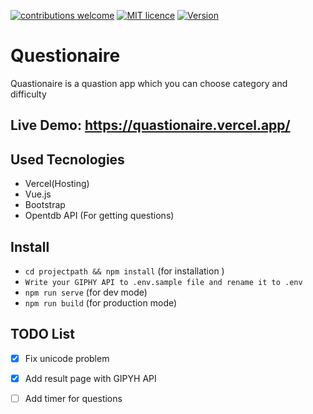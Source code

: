 
[![contributions welcome](https://img.shields.io/badge/contributions-welcome-brightgreen.svg?style=flat)](https://github.com/MahykBurak/quiz-app-vue/issues)
[![MIT licence](https://img.shields.io/badge/licance-MIT-red.svg)](https://github.com/MahykBurak/quiz-app-vue/blob/master/LICENSE)
[![Version](https://img.shields.io/badge/Version-0.2.1-blue.svg)](https://github.com/MahykBurak/Quastionaire/releases)

# Questionaire

Quastionaire is a quastion app which you can choose category and difficulty 

## Live Demo: https://quastionaire.vercel.app/

## Used Tecnologies
- Vercel(Hosting)
- Vue.js
- Bootstrap 
- Opentdb API (For getting questions)

## Install
- `cd projectpath && npm install` (for installation )
- `Write your GIPHY API to .env.sample file and rename it to .env`
- `npm run serve` (for dev mode)
- `npm run build` (for production mode)



## TODO List

- [X] Fix unicode problem
- [X] Add result page with GIPYH API
- [ ] Add timer for questions 

